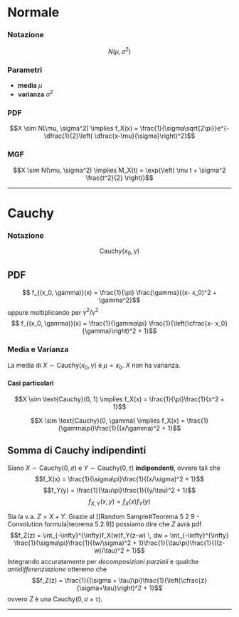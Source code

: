 # Normale
### Notazione
$$N(\mu, \sigma^2)$$
### Parametri
- **media** $\mu$
- **varianza** $\sigma^2$

### PDF
$$X \sim N(\mu, \sigma^2) \implies f_X(x) = \frac{1}{\sigma\sqrt{2\pi}}e^{- \dfrac{1}{2}\left( \dfrac{x-\mu}{\sigma}\right)^2}$$

### MGF
$$X \sim N(\mu, \sigma^2) \implies M_X(t) = \exp{\left( \mu t + \sigma^2 \frac{t^2}{2} \right)}$$

----------------------
# Cauchy
### Notazione
$$\text{Cauchy}(x_0, \gamma)$$

## PDF
$$ f_{(x_0, \gamma)}(x) = \frac{1}{\pi} \frac{\gamma}{(x- x_0)^2 + \gamma^2}$$
oppure moltiplicando per $\gamma^2/\gamma^2$
$$ f_{(x_0, \gamma)}(x) = \frac{1}{\gamma\pi} \frac{1}{\left(\cfrac{x- x_0}{\gamma}\right)^2 + 1}$$

### Media e Varianza
La media di $X \sim \text{Cauchy}(x_0, \gamma)$ è $\mu = x_0$.
$X$ non ha varianza.

#### Casi particolari
$$X \sim \text{Cauchy}(0, 1) \implies f_X(x) = \frac{1}{\pi}\frac{1}{x^2 + 1}$$

$$X \sim \text{Cauchy}(0, \gamma) \implies f_X(x) = \frac{1}{\gamma\pi}\frac{1}{(x/\gamma)^2 + 1}$$
## Somma di Cauchy indipendinti
Siano $X \sim \text{Cauchy}(0, \sigma)$ e $Y \sim \text{Cauchy}(0, \tau)$ **indipendenti**, ovvero tali che
$$f_X(x) = \frac{1}{\sigma\pi}\frac{1}{(x/\sigma)^2 + 1}$$
$$f_Y(y) = \frac{1}{\tau\pi}\frac{1}{(y/\tau)^2 + 1}$$
$$f_{X,Y}(x,y) = f_X(x)f_Y(y)$$

Sia la v.a. $Z = X+Y$.
Grazie al [[Random Sample#Teorema 5 2 9 - Convolution formula|teorema 5.2.9]] possiamo dire che $Z$ avrà pdf
$$f_Z(z) = \int_{-\infty}^{\infty}f_X(w)f_Y(z-w) \, dw = \int_{-\infty}^{\infty} \frac{1}{\sigma\pi}\frac{1}{(w/\sigma)^2 + 1}\frac{1}{\tau\pi}\frac{1}{((z-w)/\tau)^2 + 1}$$
Integrando accuratamente per *decomposizioni parziali* e qualche *antidifferenziazione* otteremo che $$f_Z(z) = \frac{1}{(\sigma + \tau)\pi}\frac{1}{\left(\cfrac{z}{\sigma+\tau}\right)^2 + 1}$$
ovvero $Z$ è una $\text{Cauchy}(0, \sigma + \tau)$.

----------------------------
